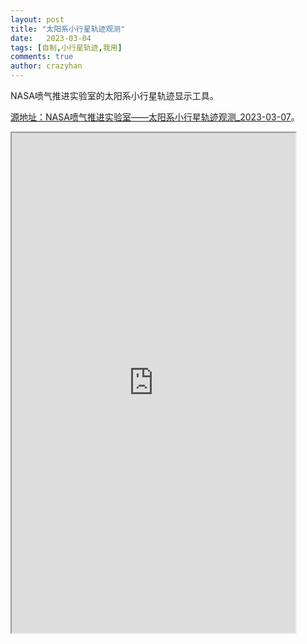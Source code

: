 ```yaml
---
layout: post
title: "太阳系小行星轨迹观测"
date:   2023-03-04
tags: [自制,小行星轨迹,我用]
comments: true
author: crazyhan
---
```


NASA喷气推进实验室的太阳系小行星轨迹显示工具。

<!-- more -->

[源地址：NASA喷气推进实验室——太阳系小行星轨迹观测_2023-03-07](https://www.jpl.nasa.gov/asteroid-watch/eyes-on-asteroids)。

<iframe loading="lazy" title="Eyes on Asteroids" data-src="https://eyes.nasa.gov/apps/asteroids/" width="90%" height="800" allow="accelerometer; autoplay; encrypted-media; gyroscope; picture-in-picture" allowfullscreen="allowfullscreen" class="w-full border-none" src="https://eyes.nasa.gov/apps/asteroids/"></iframe>
